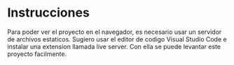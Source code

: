 # Instrucciones

Para poder ver el proyecto en el navegador, es necesario usar un servidor de archivos estaticos. Sugiero usar el editor de codigo Visual Studio Code e instalar una extension llamada live server. Con ella se puede levantar este proyecto facilmente.
